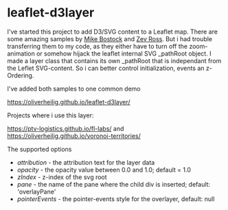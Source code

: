 leaflet-d3layer
===============

I've started this project to add D3/SVG content to a Leaflet map. There are some amazing samples by 
[Mike Bostock](http://bost.ocks.org/mike/leaflet/) and  [Zev Ross](http://zevross.com/blog/2014/09/30/use-the-amazing-d3-library-to-animate-a-path-on-a-leaflet-map/).
But i had trouble transferring them to my code, as they either have to turn off the zoom-animation or
somehow hijack the leaflet internal SVG _pathRoot object.
I made a layer class that contains its own _pathRoot that is independant from the Leflet SVG-content. 
So i can better control initialization, events an z-Ordering.

I've added both samples to one common demo

https://oliverheilig.github.io/leaflet-d3layer/

Projects where i use this layer:

https://ptv-logistics.github.io/fl-labs/ and https://oliverheilig.github.io/voronoi-territories/

The supported options

* *attribution* - the attribution text for the layer data
* *opacity* - the opacity value between 0.0 and 1.0; default = 1.0
* *zIndex* - z-index of the svg root
* *pane* - the name of the pane where the child div is inserted; default: 'overlayPane' 
* *pointerEvents* - the pointer-events style for the overlayer, default: null
